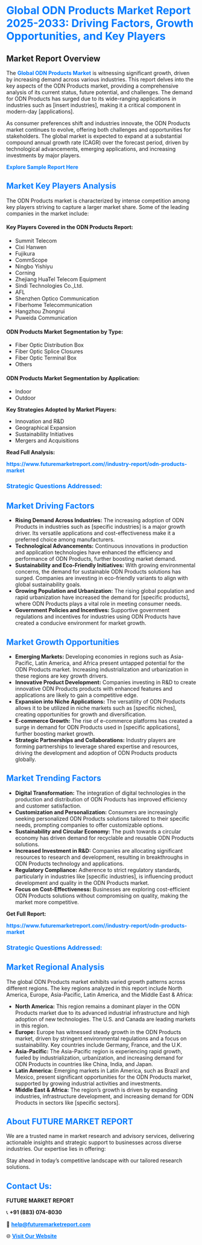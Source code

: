 <h1 style="color: #007BFF;">Global ODN Products Market Report 2025-2033: Driving Factors, Growth Opportunities, and Key Players</h1>

<section id="overview">
<h2>Market Report Overview</h2>
<p>The <a href="https://www.futuremarketreport.com//industry-report/odn-products-market" style="color: #007BFF; text-decoration: none;"><strong>Global ODN Products Market</strong></a> is witnessing significant growth, driven by increasing demand across various industries. This report delves into the key aspects of the ODN Products market, providing a comprehensive analysis of its current status, future potential, and challenges. The demand for ODN Products has surged due to its wide-ranging applications in industries such as [insert industries], making it a critical component in modern-day [applications].</p>
<p>As consumer preferences shift and industries innovate, the ODN Products market continues to evolve, offering both challenges and opportunities for stakeholders. The global market is expected to expand at a substantial compound annual growth rate (CAGR) over the forecast period, driven by technological advancements, emerging applications, and increasing investments by major players.</p>
</section>

<section id="overview">
<p><a href="https://www.futuremarketreport.com//request-sample/reportId=76778" style="color: #007BFF; text-decoration: none;"><strong>Explore Sample Report Here</strong></a></p>
</section>

<section id="key-players">
<h2 style="color: #007BFF;">Market Key Players Analysis</h2>
<p>The ODN Products market is characterized by intense competition among key players striving to capture a larger market share. Some of the leading companies in the market include:</p>
<h4>Key Players Covered in the ODN Products Report:</h4>
<ul><li>Summit Telecom</li><li>Cixi Hanwen</li><li>Fujikura</li><li>CommScope</li><li>Ningbo Yishiyu</li><li>Corning</li><li>Zhejiang HuaTel Telecom Equipment</li><li>Sindi Technologies Co.,Ltd.</li><li>AFL</li><li>Shenzhen Optico Communication</li><li>Fiberhome Telecommunication</li><li>Hangzhou Zhongrui</li><li>Puweida Communication</li></ul>
<h4>ODN Products Market Segmentation by Type:</h4>
<ul><li>Fiber Optic Distribution Box</li><li>Fiber Optic Splice Closures</li><li>Fiber Optic Terminal Box</li><li>Others</li></ul>

<h4>ODN Products Market Segmentation by Application:</h4>
<ul><li>Indoor</li><li>Outdoor</li></ul>
<p><strong>Key Strategies Adopted by Market Players:</strong></p>
<ul>
<li>Innovation and R&D</li>
<li>Geographical Expansion</li>
<li>Sustainability Initiatives</li>
<li>Mergers and Acquisitions</li>
</ul>
</section>

<section>
<p><strong>Read Full Analysis: </strong></p><a href="https://www.futuremarketreport.com//industry-report/odn-products-market" style="color: #007BFF; text-decoration: none;"><strong>https://www.futuremarketreport.com//industry-report/odn-products-market</strong></a>
<h3 style="color: #007BFF;">Strategic Questions Addressed:</h3>
</section>

<section id="driving-factors">
<h2 style="color: #007BFF;">Market Driving Factors</h2>
<ul>
<li><strong>Rising Demand Across Industries:</strong> The increasing adoption of ODN Products in industries such as [specific industries] is a major growth driver. Its versatile applications and cost-effectiveness make it a preferred choice among manufacturers.</li>
<li><strong>Technological Advancements:</strong> Continuous innovations in production and application technologies have enhanced the efficiency and performance of ODN Products, further boosting market demand.</li>
<li><strong>Sustainability and Eco-Friendly Initiatives:</strong> With growing environmental concerns, the demand for sustainable ODN Products solutions has surged. Companies are investing in eco-friendly variants to align with global sustainability goals.</li>
<li><strong>Growing Population and Urbanization:</strong> The rising global population and rapid urbanization have increased the demand for [specific products], where ODN Products plays a vital role in meeting consumer needs.</li>
<li><strong>Government Policies and Incentives:</strong> Supportive government regulations and incentives for industries using ODN Products have created a conducive environment for market growth.</li>
</ul>
</section>

<section id="growth-opportunities">
<h2 style="color: #007BFF;">Market Growth Opportunities</h2>
<ul>
<li><strong>Emerging Markets:</strong> Developing economies in regions such as Asia-Pacific, Latin America, and Africa present untapped potential for the ODN Products market. Increasing industrialization and urbanization in these regions are key growth drivers.</li>
<li><strong>Innovative Product Development:</strong> Companies investing in R&D to create innovative ODN Products products with enhanced features and applications are likely to gain a competitive edge.</li>
<li><strong>Expansion into Niche Applications:</strong> The versatility of ODN Products allows it to be utilized in niche markets such as [specific niches], creating opportunities for growth and diversification.</li>
<li><strong>E-commerce Growth:</strong> The rise of e-commerce platforms has created a surge in demand for ODN Products used in [specific applications], further boosting market growth.</li>
<li><strong>Strategic Partnerships and Collaborations:</strong> Industry players are forming partnerships to leverage shared expertise and resources, driving the development and adoption of ODN Products products globally.</li>
</ul>
</section>

<section id="trending-factors">
<h2 style="color: #007BFF;">Market Trending Factors</h2>
<ul>
<li><strong>Digital Transformation:</strong> The integration of digital technologies in the production and distribution of ODN Products has improved efficiency and customer satisfaction.</li>
<li><strong>Customization and Personalization:</strong> Consumers are increasingly seeking personalized ODN Products solutions tailored to their specific needs, prompting companies to offer customizable options.</li>
<li><strong>Sustainability and Circular Economy:</strong> The push towards a circular economy has driven demand for recyclable and reusable ODN Products solutions.</li>
<li><strong>Increased Investment in R&D:</strong> Companies are allocating significant resources to research and development, resulting in breakthroughs in ODN Products technology and applications.</li>
<li><strong>Regulatory Compliance:</strong> Adherence to strict regulatory standards, particularly in industries like [specific industries], is influencing product development and quality in the ODN Products market.</li>
<li><strong>Focus on Cost-Effectiveness:</strong> Businesses are exploring cost-efficient ODN Products solutions without compromising on quality, making the market more competitive.</li>
</ul>
</section>

<section>
<p><strong>Get Full Report: </strong></p><a href="https://www.futuremarketreport.com//industry-report/odn-products-market" style="color: #007BFF; text-decoration: none;"><strong>https://www.futuremarketreport.com//industry-report/odn-products-market</strong></a>
<h3 style="color: #007BFF;">Strategic Questions Addressed:</h3>
</section>


<section id="regional-analysis">
<h2 style="color: #007BFF;">Market Regional Analysis</h2>
<p>The global ODN Products market exhibits varied growth patterns across different regions. The key regions analyzed in this report include North America, Europe, Asia-Pacific, Latin America, and the Middle East & Africa:</p>
<ul>
<li><strong>North America:</strong> This region remains a dominant player in the ODN Products market due to its advanced industrial infrastructure and high adoption of new technologies. The U.S. and Canada are leading markets in this region.</li>
<li><strong>Europe:</strong> Europe has witnessed steady growth in the ODN Products market, driven by stringent environmental regulations and a focus on sustainability. Key countries include Germany, France, and the U.K.</li>
<li><strong>Asia-Pacific:</strong> The Asia-Pacific region is experiencing rapid growth, fueled by industrialization, urbanization, and increasing demand for ODN Products in countries like China, India, and Japan.</li>
<li><strong>Latin America:</strong> Emerging markets in Latin America, such as Brazil and Mexico, present significant opportunities for the ODN Products market, supported by growing industrial activities and investments.</li>
<li><strong>Middle East & Africa:</strong> The region’s growth is driven by expanding industries, infrastructure development, and increasing demand for ODN Products in sectors like [specific sectors].</li>
</ul>
</section>

<footer>
<h2 style="color: #007BFF;">About FUTURE MARKET REPORT</h2>
<p>We are a trusted name in market research and advisory services, delivering actionable insights and strategic support to businesses across diverse industries. Our expertise lies in offering:</p>

<p>Stay ahead in today’s competitive landscape with our tailored research solutions.</p>

<h2 style="color: #007BFF;">Contact Us:</h2>
<p><strong>FUTURE MARKET REPORT</strong></p>
<p>📞 <strong>+91 (883) 074-8030</strong></p>
<p>📧 <strong><a href="mailto:help@futuremarketreport.com" style="color: #007BFF;">help@futuremarketreport.com</a></strong></p>
<p>🌐 <strong><a href="https://www.futuremarketreport.com/" style="color: #007BFF;">Visit Our Website</a></strong></p>
</footer>